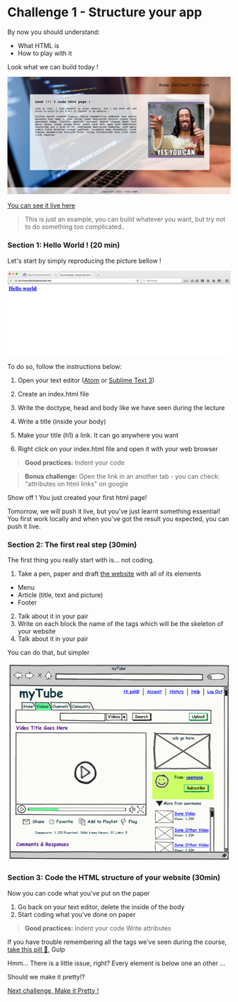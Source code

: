 Challenge 1 - Structure your app
================

By now you should understand:
  - What HTML is
  - How to play with it

Look what we can build today !

![hello world image](https://raw.githubusercontent.com/makersacademy/taster2.0/master/Challenges/Challenge_2/assets/images/Challenge%202.png)

[You can see it live here](https://taster-challenge-2.herokuapp.com/ "Challenge_2")

>This is just an example, you can build whatever you want, but try not to do something too complicated..

### Section 1: Hello World ! (20 min)
Let's start by simply reproducing the picture bellow !

![hello world image](https://raw.githubusercontent.com/makersacademy/taster2.0/master/assets/images/HTML%20Challenge/Hello%20world.png)

To do so, follow the instructions below:

1. Open your text editor ([Atom](https://atom.io/ "Atom.io") or [Sublime Text  3](https://www.sublimetext.com/3 "Sublime text 3"))

2. Create an index.html file

3. Write the doctype, head and body like we have seen during the lecture

4. Write a title (inside your body)

5. Make your title (h1) a link. It can go anywhere you want

6. Right click on your index.html file and open it with your web browser

> **Good practices:**
Indent your code

> **Bonus challenge:**
Open the link in an another tab - you can check: "attributes on html links" on google

Show off ! You just created your first html page!

Tomorrow, we will push it live, but you've just learnt something essential!                                             You first work locally and when you've got the result you expected, you can push it live.

### Section 2: The first real step (30min)

The first thing you really start with is... not coding.

1. Take a pen, paper and draft [the website](https://taster-challenge-2.herokuapp.com/ "Challenge_2") with all of its elements
  - Menu
  - Article (title, text and picture)
  - Footer
2. Talk about it in your pair
2. Write on each block the name of the tags which will be the skeleton of your website
4. Talk about it in your pair

You can do that, but simpler

![hello world image](https://raw.githubusercontent.com/makersacademy/taster2.0/master/assets/images/HTML%20Challenge/mockup%20example.gif)

### Section 3: Code the HTML structure of your website (30min)

Now you can code what you've put on the paper

1. Go back on your text editor, delete the inside of the body
2. Start coding what you've done on paper

> **Good practices:**
Indent your code
Write attributes


If you have trouble remembering all the tags we've seen during the course, [take this pill :pill:](https://github.com/makersacademy/taster2.0/blob/master/assets/pills/html.md "Taster v2"), Gulp

Hmm... There is a little issue, right? Every element is below one an other ...

Should we make it pretty!?


[Next challenge, Make it Pretty !](https://github.com/makersacademy/taster2.0/blob/master/challenge_2.md "Challenge 2")
